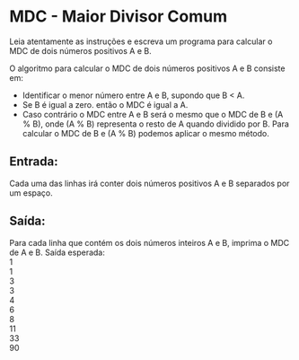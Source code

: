 # MDC - Maior Divisor Comum

Leia atentamente as instruções e escreva um programa para calcular o MDC de dois números positivos A e B. 

O algoritmo para calcular o MDC de dois números positivos A e B consiste em:
- Identificar o menor número entre A e B, supondo que B < A.
- Se B é igual a zero. então o MDC é igual a A.
- Caso contrário o MDC entre A e B será o mesmo que o MDC de B e (A % B), onde (A % B) representa o resto de A quando dividido por B. Para calcular o MDC de B e (A % B) podemos aplicar o mesmo método.

## Entrada:
Cada uma das linhas irá conter dois números positivos A e B separados por um espaço.

## Saída:
Para cada linha que contém os dois números inteiros A e B, imprima o MDC de A e B. 
Saída esperada:  
1    
1  
3  
3  
4  
6  
8  
11  
33  
90  
